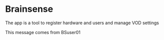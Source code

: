Brainsense
==========

The app is a tool to register hardware and users and manage VOD settings

This message comes from BSuser01
